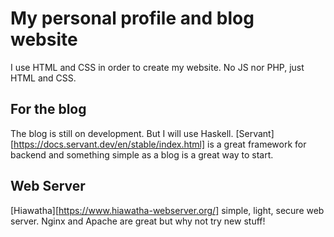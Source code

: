 # My personal profile and blog website
I use HTML and CSS in order to create my website.
No JS nor PHP, just HTML and CSS.

## For the blog
The blog is still on development. But I will use Haskell.
[Servant][https://docs.servant.dev/en/stable/index.html] is a great framework
for backend and something simple as a blog is a great way to start.

## Web Server
[Hiawatha][https://www.hiawatha-webserver.org/] simple, light, secure web server.
Nginx and Apache are great but why not try new stuff!
